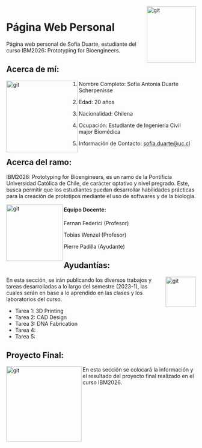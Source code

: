 <img align="right" width="130" height="150" alt="git" src="https://user-images.githubusercontent.com/127988699/227220632-3f374d18-3c04-4703-b4aa-13e2ee42dfff.jpg"> 

# Página Web Personal
Página web personal de Sofía Duarte, estudiante del curso IBM2026: Prototyping for Bioengineers.


## Acerca de mí:

<img align="left" width="190" height="190" alt="git" src="https://user-images.githubusercontent.com/127988699/227040024-902be7ac-232f-4e2b-b674-150b37dada24.png"> 

 1. Nombre Completo: Sofía Antonia Duarte Scherpenisse

 2. Edad: 20 años

 3. Nacionalidad: Chilena

 4. Ocupación: Estudiante de Ingeniería Civil major Biomédica 

 5. Información de Contacto: sofia.duarte@uc.cl


## Acerca del ramo:

IBM2026: Prototyping for Bioengineers, es un ramo de la Pontificia Universidad Católica de Chile, de carácter optativo y nivel pregrado. Este, busca permitir que los estudiantes puedan desarrollar habilidades prácticas para la creación de prototipos mediante el uso de softwares y de la biología.

<img align="left" width="150" height="150" alt="git" src="https://user-images.githubusercontent.com/127988699/227728569-c9f0f0f1-e83e-4c46-abef-9564493aaa11.png"> 

#### Equipo Docente:
   Fernan Federici (Profesor)
   
   Tobias Wenzel (Profesor)
   
   Pierre Padilla (Ayudante)


 ## Ayudantías:
 
   
 <img align="right" width="80" height="80" alt="git" src="https://user-images.githubusercontent.com/127988699/227727965-fc0d89c3-18d9-4cd2-8190-9589f3404e1c.png">   
 
   En esta sección, se irán publicando los diversos trabajos y tareas desarrolladas a lo largo del semestre (2023-1), las cuales serán en base a lo aprendido en las clases y los laboratorios del curso.
   
   
   
   - Tarea 1: 3D Printing
   - Tarea 2: CAD Design
   - Tarea 3: DNA Fabrication
   - Tarea 4: 
   - Tarea 5:
    
    
  
  ## Proyecto Final:
<img align="left" width="200" height="200" alt="git" src="https://user-images.githubusercontent.com/127988699/227217433-c9928e79-1ad1-4b00-ab78-efc2038d89be.png"> 

   En esta sección se colocará la información y el resultado del proyecto final realizado en el curso IBM2026.
 
